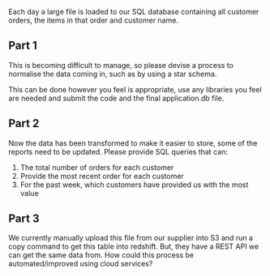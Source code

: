 
Each day a large file is loaded to our SQL database containing all customer orders, the items in that order and customer name.

## Part 1

This is becoming difficult to manage, so please devise a process to normalise the data coming in, such as by using a star schema.

This can be done however you feel is appropriate, use any libraries you feel are needed and submit the code and the final application.db file.

## Part 2

Now the data has been transformed to make it easier to store, some of the reports need to be updated. Please provide SQL queries that can:

1) The total number of orders for each customer
2) Provide the most recent order for each customer
3) For the past week, which customers have provided us with the most value

## Part 3

We currently manually upload this file from our supplier into S3 and run a copy command to get this table into redshift. But, they have a REST API we can get the same data from. How could this process be automated/improved using cloud services?
